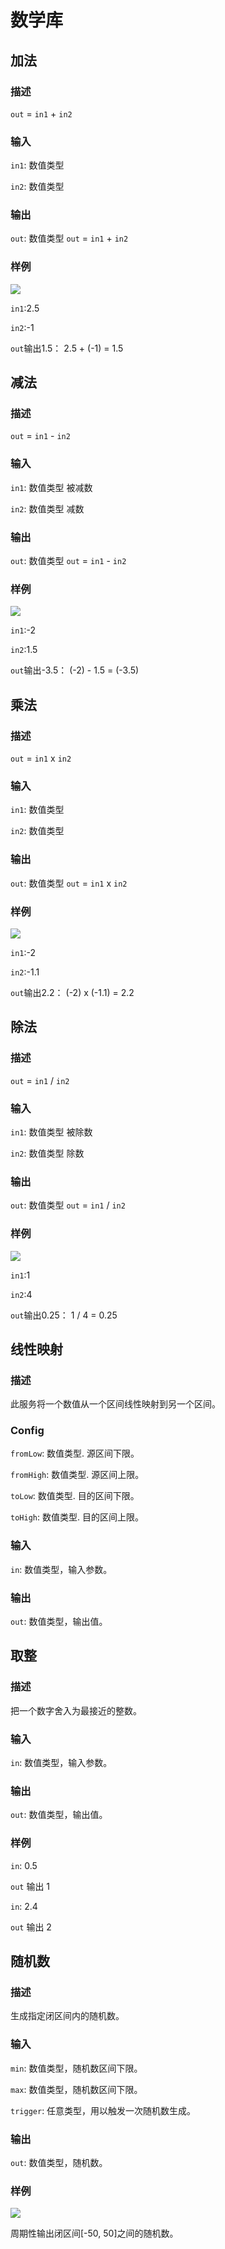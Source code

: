数学库
================
## 加法

### 描述

`out` = `in1` + `in2`

### 输入

`in1`: 数值类型

`in2`: 数值类型

### 输出

`out`: 数值类型 `out` = `in1` + `in2`

### 样例

![](./pic/add.zh-CN.jpg)

`in1`:2.5

`in2`:-1

`out`输出1.5： 2.5 + (-1) = 1.5



## 减法

### 描述

`out` = `in1` - `in2`

### 输入

`in1`: 数值类型 被减数

`in2`: 数值类型 减数

### 输出

`out`: 数值类型 `out` = `in1` - `in2`

### 样例

![](./pic/sub.zh-CN.jpg)

`in1`:-2

`in2`:1.5

`out`输出-3.5： (-2) - 1.5 = (-3.5)

## 乘法

### 描述

`out` = `in1` x `in2`

### 输入

`in1`: 数值类型

`in2`: 数值类型

### 输出

`out`: 数值类型 `out` = `in1` x `in2`

### 样例

![](./pic/mul.zh-CN.jpg)

`in1`:-2

`in2`:-1.1

`out`输出2.2： (-2) x (-1.1) = 2.2

## 除法

### 描述

`out` = `in1` / `in2`

### 输入

`in1`: 数值类型 被除数

`in2`: 数值类型 除数

### 输出

`out`: 数值类型 `out` = `in1` / `in2`

### 样例

![](./pic/div.zh-CN.jpg)

`in1`:1

`in2`:4

`out`输出0.25： 1 / 4 = 0.25


## 线性映射

### 描述

此服务将一个数值从一个区间线性映射到另一个区间。

### Config

`fromLow`: 数值类型. 源区间下限。

`fromHigh`: 数值类型. 源区间上限。

`toLow`: 数值类型. 目的区间下限。

`toHigh`: 数值类型. 目的区间上限。

### 输入

`in`: 数值类型，输入参数。

### 输出

`out`: 数值类型，输出值。


## 取整

### 描述

把一个数字舍入为最接近的整数。

### 输入

`in`: 数值类型，输入参数。

### 输出

`out`: 数值类型，输出值。

### 样例

`in`: 0.5

`out` 输出 1

`in`: 2.4

`out` 输出 2



## 随机数

### 描述

生成指定闭区间内的随机数。

### 输入

`min`: 数值类型，随机数区间下限。

`max`: 数值类型，随机数区间下限。

`trigger`: 任意类型，用以触发一次随机数生成。

### 输出

`out`: 数值类型，随机数。

### 样例

![](./pic/random.zh-CN.jpg)

周期性输出闭区间\[-50, 50\]之间的随机数。


